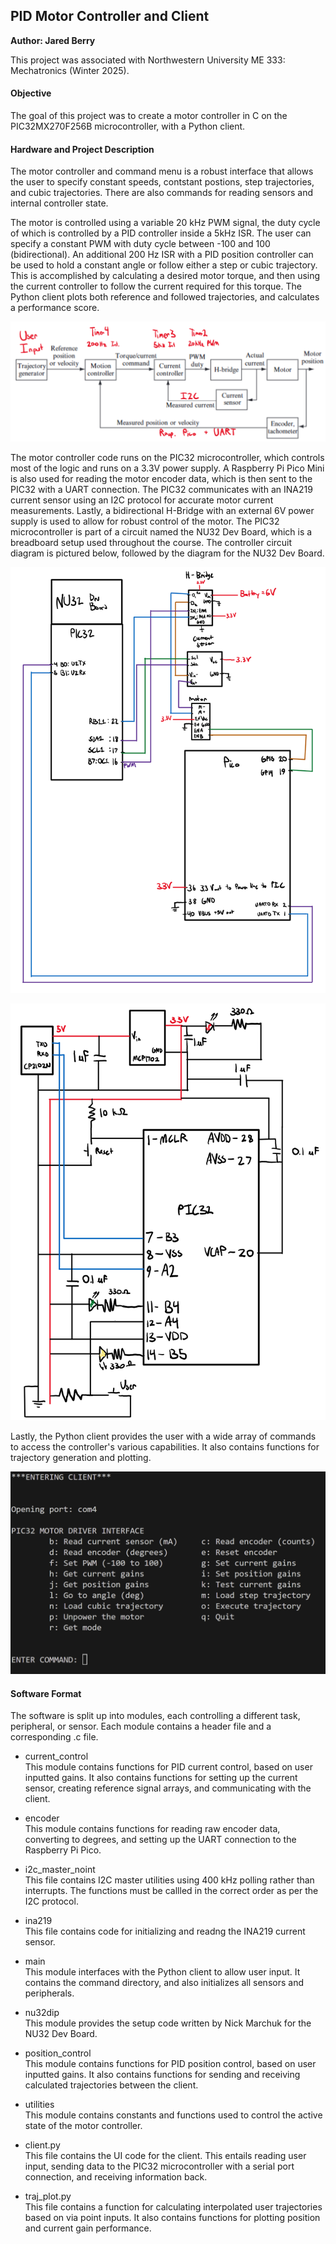 ## PID Motor Controller and Client
**Author: Jared Berry**

This project was associated with Northwestern University ME 333: Mechatronics (Winter 2025).

#### Objective
The goal of this project was to create a motor controller in C on the PIC32MX270F256B microcontroller, with a Python client.

#### Hardware and Project Description
The motor controller and command menu is a robust interface that allows the user to specify constant speeds, contstant postions,
step trajectories, and cubic trajectories. There are also commands for reading sensors and internal controller state. 

The motor is controlled using a variable 20 kHz PWM signal, the duty cycle of which is controlled by a PID controller inside a 5kHz ISR. The user can specify a constant PWM with duty cycle between -100 and 100 (bidirectional). An additional 200 Hz ISR with a PID position controller can be used to hold a constant angle or follow either a step or cubic trajectory. This is accomplished by calculating a desired motor torque, and then using the current controller to follow the current required for this torque. The Python client plots both reference and followed trajectories, and calculates a performance score.

![block_diagram.png](Figures/block_diagram.png)

The motor controller code runs on the PIC32 microcontroller, which controls most of the logic and runs on a 3.3V power supply. A Raspberry Pi Pico Mini is also used for reading the motor encoder data, which is then sent to the PIC32 with a UART connection. The PIC32 communicates with an INA219 current sensor using an I2C protocol for accurate motor current measurements. Lastly, a bidirectional H-Bridge with an external 6V power supply is used to allow for robust control of the motor. The PIC32 microcontroller is part of a circuit named the NU32 Dev Board, which is a breadboard setup used throughout the course. The controller circuit diagram is pictured below, followed by the diagram for the NU32 Dev Board.

![controller_circuit.png](Figures/controller_circuit.png)

![NU32dev_circuit.png](Figures/NU32dev_circuit.png)

Lastly, the Python client provides the user with a wide array of commands to access the controller's various capabilities. It also contains functions for trajectory generation and plotting.

![client_menu.png](Figures/client_menu.png)

#### Software Format
The software is split up into modules, each controlling a different task, peripheral, or sensor. Each module contains a header file and a corresponding .c file.

- current_control<br>
This module contains functions for PID current control, based on user inputted gains. It also contains functions for setting up the current sensor, creating reference signal arrays, and communicating with the client.

- encoder<br>
This module contains functions for reading raw encoder data, converting to degrees, and setting up the UART connection to the Raspberry Pi Pico.

- i2c_master_noint<br>
This file contains I2C master utilities using 400 kHz polling rather than interrupts. The functions must be callled in the correct order as per the I2C protocol.

- ina219<br>
This file contains code for initializing and readng the INA219 current sensor.

- main<br>
This module interfaces with the Python client to allow user input. It contains the command directory, and also
initializes all sensors and peripherals. 

- nu32dip<br>
This module provides the setup code written by Nick Marchuk for the NU32 Dev Board.

- position_control<br>
This module contains functions for PID position control, based on user inputted gains. It also contains functions for sending and receiving calculated trajectories between the client.

- utilities<br>
This module contains constants and functions used to control the active state of the motor controller.

- client.py<br>
This file contains the UI code for the client. This entails reading user input, sending data to the PIC32 microcontroller with a serial port connection, and receiving information back.

- traj_plot.py<br>
This file contains a function for calculating interpolated user trajectories based on via point inputs. It also contains functions for plotting position and current gain performance.